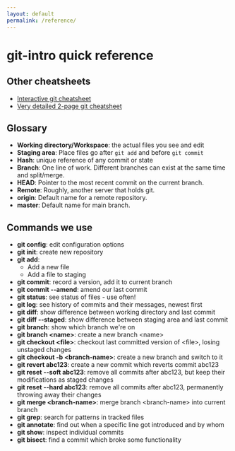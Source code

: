 ```yaml
---
layout: default
permalink: /reference/
---
```


# git-intro quick reference

## Other cheatsheets

* [Interactive git cheatsheet](http://www.ndpsoftware.com/git-cheatsheet.html)
* [Very detailed 2-page git
  cheatsheet](https://users.aalto.fi/~darstr1/cheatsheets/git-for-normal-people-cheatsheet_1.0.pdf)

## Glossary

* **Working directory/Workspace**: the actual files you see and edit
* **Staging area**: Place files go after `git add` and before `git
  commit`
* **Hash**: unique reference of any commit or state
* **Branch**: One line of work.  Different branches can exist at the
  same time and split/merge.
* **HEAD**: Pointer to the most recent commit on the current branch.
* **Remote**: Roughly, another server that holds git.
* **origin**: Default name for a remote repository.
* **master**: Default name for main branch.




## Commands we use

* **git config**: edit configuration options
* **git init**: create new repository
* **git add**:
  - Add a new file
  - Add a file to staging
* **git commit**: record a version, add it to current branch
* **git commit --amend**: amend our last commit
* **git status**: see status of files - use often!
* **git log**: see history of commits and their messages, newest first
* **git diff**: show difference between working directory and last commit
* **git diff --staged**: show difference between staging area and last commit
* **git branch**: show which branch we're on
* **git branch &lt;name&gt;**: create a new branch &lt;name&gt;
* **git checkout &lt;file&gt;**: checkout last committed version of &lt;file&gt;, losing unstaged changes
* **git checkout -b &lt;branch-name&gt;**: create a new branch and switch to it
* **git revert abc123**: create a new commit which reverts commit abc123
* **git reset --soft abc123**: remove all commits after abc123, but keep their modifications as staged changes
* **git reset --hard abc123**: remove all commits after abc123, permanently throwing away their changes
* **git merge &lt;branch-name&gt;**: merge branch &lt;branch-name&gt; into current branch
* **git grep**: search for patterns in tracked files
* **git annotate**: find out when a specific line got introduced and by whom
* **git show**: inspect individual commits
* **git bisect**: find a commit which broke some functionality
